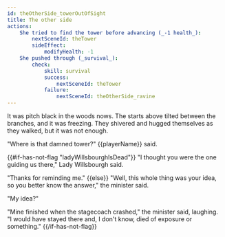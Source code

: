 ```yaml
---
id: theOtherSide_towerOutOfSight
title: The other side
actions:
    She tried to find the tower before advancing (_-1 health_):
        nextSceneId: theTower
        sideEffect:
            modifyHealth: -1
    She pushed through (_survival_):
        check:
            skill: survival
            success:
                nextSceneId: theTower
            failure:
                nextSceneId: theOtherSide_ravine
---
```


It was pitch black in the woods nows. The starts above tilted between the branches, and it was freezing. They shivered and hugged themselves as they walked, but it was not enough.

"Where is that damned tower?" {{playerName}} said.

{{#if-has-not-flag "ladyWillsbourghIsDead"}}
"I thought you were the one guiding us there," Lady Willsbourgh said.

"Thanks for reminding me."
{{else}}
"Well, this whole thing was your idea, so you better know the answer," the minister said.

"My idea?"

"Mine finished when the stagecoach crashed," the minister said, laughing. "I would have stayed there and, I don't know, died of exposure or something."
{{/if-has-not-flag}}
